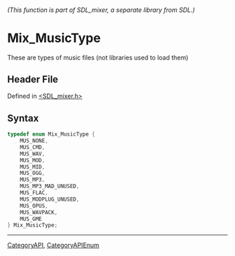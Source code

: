 ###### (This function is part of SDL_mixer, a separate library from SDL.)
# Mix_MusicType

These are types of music files (not libraries used to load them)

## Header File

Defined in [<SDL_mixer.h>](https://github.com/libsdl-org/SDL_mixer/blob/SDL2/include/SDL_mixer.h)

## Syntax

```c
typedef enum Mix_MusicType {
    MUS_NONE,
    MUS_CMD,
    MUS_WAV,
    MUS_MOD,
    MUS_MID,
    MUS_OGG,
    MUS_MP3,
    MUS_MP3_MAD_UNUSED,
    MUS_FLAC,
    MUS_MODPLUG_UNUSED,
    MUS_OPUS,
    MUS_WAVPACK,
    MUS_GME
} Mix_MusicType;
```

----
[CategoryAPI](CategoryAPI), [CategoryAPIEnum](CategoryAPIEnum)

